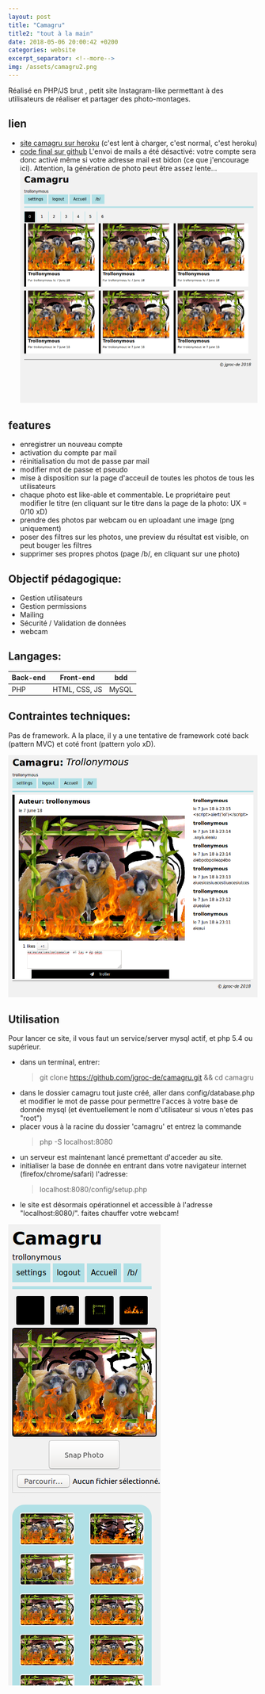 ```yaml
---
layout: post
title: "Camagru"
title2: "tout à la main"
date: 2018-05-06 20:00:42 +0200
categories: website
excerpt_separator: <!--more-->
img: /assets/camagru2.png
---
```


Réalisé en PHP/JS brut , petit site Instagram-like permettant à des utilisateurs de réaliser et partager des photo-montages.

<!--more-->

## lien

- [site camagru sur heroku](https://camagru42.herokuapp.com/#) (c'est lent à charger, c'est normal, c'est heroku)
- [code final sur github](https://github.com/jgroc-de/camagru)
  L'envoi de mails a été désactivé: votre compte sera donc activé même si votre adresse mail est bidon (ce que j'encourage ici). Attention, la génération de photo peut être assez lente…
  ![screenshot](/assets/camagru2.png)

## features

- enregistrer un nouveau compte
- activation du compte par mail
- réinitialisation du mot de passe par mail
- modifier mot de passe et pseudo
- mise à disposition sur la page d'acceuil de toutes les photos de tous les utilisateurs
- chaque photo est like-able et commentable. Le propriétaire peut modifier le titre (en cliquant sur le titre dans la page de la photo: UX = 0/10 xD)
- prendre des photos par webcam ou en uploadant une image (png uniquement)
- poser des filtres sur les photos, une preview du résultat est visible, on peut bouger les filtres
- supprimer ses propres photos (page /b/, en cliquant sur une photo)

## Objectif pédagogique:

- Gestion utilisateurs
- Gestion permissions
- Mailing
- Sécurité / Validation de données
- webcam

## Langages:

| Back-end | Front-end     | bdd   |
| -------- | ------------- | ----- |
| PHP      | HTML, CSS, JS | MySQL |

## Contraintes techniques:

Pas de framework. A la place, il y a une tentative de framework coté back (pattern MVC) et coté front (pattern yolo xD).

![screenshot](/assets/camagru1.png)

## Utilisation

Pour lancer ce site, il vous faut un service/server mysql actif, et php 5.4 ou supérieur.

- dans un terminal, entrer:
  > git clone https://github.com/jgroc-de/camagru.git && cd camagru
- dans le dossier camagru tout juste créé, aller dans config/database.php et modifier le mot de passe pour permettre l'acces à votre base de donnée mysql (et éventuellement le nom d'utilisateur si vous n'etes pas "root")
- placer vous à la racine du dossier 'camagru' et entrez la commande
  > php -S localhost:8080
- un serveur est maintenant lancé premettant d'acceder au site.
- initialiser la base de donnée en entrant dans votre navigateur internet (firefox/chrome/safari) l'adresse:
  > localhost:8080/config/setup.php
- le site est désormais opérationnel et accessible à l'adresse "localhost:8080/". faites chauffer votre webcam!

![screenshot](/assets/camagru0.png)
